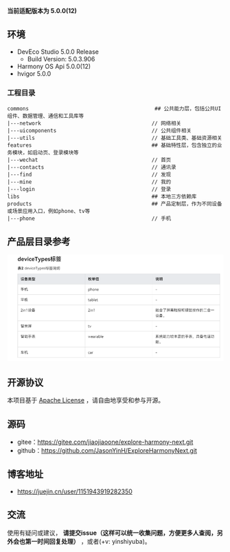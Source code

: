**当前适配版本为 5.0.0(12)**

## 环境

- DevEco Studio 5.0.0 Release
    - Build Version: 5.0.3.906
- Harmony OS Api 5.0.0(12)
- hvigor 5.0.0

### 工程目录

   ```
   commons                                         ## 公共能力层，包括公共UI组件、数据管理、通信和工具库等
   |---network                                    // 网络相关 
   |---uicomponents                               // 公共组件相关
   |---utils                                      // 基础工具类、基础资源相关 
   features                                       ## 基础特性层，包含独立的业务模块，如启动页、登录模块等              
   |---wechat                                     // 首页
   |---contacts                                   // 通讯录
   |---find                                       // 发现
   |---mine                                       // 我的
   |---login                                      // 登录 
   libs                                           ## 本地三方依赖库
   products                                       ## 产品定制层，作为不同设备或场景应用入口，例如phone、tv等
   |---phone                                      // 手机 
   ```

## 产品层目录参考

![img.png](pic/img.png)

## 开源协议

本项目基于 [Apache License](https://gitee.com/jiaojiaoone/explore-harmony-next/blob/master/LICENSE.txt) ，请自由地享受和参与开源。

## 源码

- gitee：https://gitee.com/jiaojiaoone/explore-harmony-next.git
- github：https://github.com/JasonYinH/ExploreHarmonyNext.git

## 博客地址

- https://juejin.cn/user/1151943919282350

## 交流

使用有疑问或建议， **请提交issue（这样可以统一收集问题，方便更多人查阅，另外会也第一时间回复处理）** ，或者(+v: yinshiyuba)。
